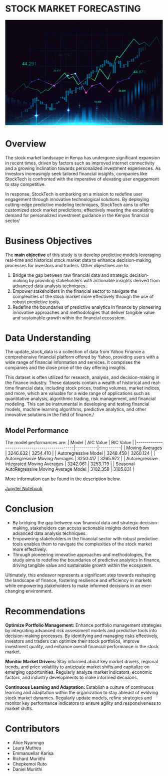 # STOCK MARKET FORECASTING

<p align="center">
  <img src="https://github.com/Rgmoogachiri/captsone_project/blob/main/stock%20market%20image.jpg" alt="Stock Market">
</p>

# Overview
The stock market landscape in Kenya has undergone significant expansion in recent times, driven by factors such as improved internet connectivity and a growing inclination towards personalized investment experiences. As investors increasingly seek tailored financial insights, companies like StockTech is confronted with the imperative of elevating user engagement to stay competitive.

In response, StockTech is embarking on a mission to redefine user engagement through innovative technological solutions. By deploying cutting-edge predictive modeling techniques, StockTech aims to offer customized stock market predictions, effectively meeting the escalating demand for personalized investment guidance in the Kenyan financial sector/

# Business Objectives
The **main objective** of this study is to develop predictive models leveraging real-time and historical stock market data to enhance decision-making processes for investors and traders. Other objectives are to:
1.	Bridge the gap between raw financial data and strategic decision-making by providing stakeholders with actionable insights derived from advanced data analysis techniques.
2.	Empower stakeholders in the financial sector to navigate the complexities of the stock market more effectively through the use of robust predictive tools.
3.	Redefine the boundaries of predictive analytics in finance by pioneering innovative approaches and methodologies that deliver tangible value and sustainable growth within the financial ecosystem.

# Data Understanding
The update_stock_data is a collection of data from Yahoo Finance a comprehensive financial platform offered by Yahoo, providing users with a wide range of financial information and services. It comprises the companies and the close price of the day offering insights.

This dataset is often utilized for research, analysis, and decision-making in the finance industry. These datasets contain a wealth of historical and real-time financial data, including stock prices, trading volumes, market indices, and more, which are valuable for a wide range of applications such as quantitative analysis, algorithmic trading, risk management, and financial modeling. This can be instrumental in developing and testing financial models, machine learning algorithms, predictive analytics, and other innovative solutions in the field of finance./

## Model Performance

The model performances are:
| Model                                         | AIC Value | BIC Value |
|-----------------------------------------------|-----------|-----------|
| Moving Averages                               | 3246.632  | 3254.410  |
| Autoregressive Model                          | 3248.458  | 3260.124  |
| Autoregressive Moving Averages                | 3250.417  | 3265.972  |
| Autoregressive Integrated Moving Averages     | 3242.061  | 3253.719  |
| Seasonal AutoRegressive Moving Average Model  | 3102.358  | 3105.831  |

More information can be found in the description below.

[Jupyter Notebook](Stock.ipynb)

# Conclusion
- By bridging the gap between raw financial data and strategic decision-making, stakeholders can access actionable insights derived from advanced data analysis techniques.
- Empowering stakeholders in the financial sector with robust predictive tools enables them to navigate the complexities of the stock market more effectively.
- Through pioneering innovative approaches and methodologies, the study aims to redefine the boundaries of predictive analytics in finance, driving tangible value and sustainable growth within the ecosystem.

Ultimately, this endeavor represents a significant step towards reshaping the landscape of finance, fostering resilience and efficiency in markets while empowering stakeholders to make informed decisions in an ever-changing environment.

# Recommendations

**Optimize Portfolio Management:** Enhance portfolio management strategies by integrating advanced risk assessment models and predictive tools into decision-making processes. By identifying and managing risks effectively, investors and traders can optimize their stock portfolios, improve investment quality, and enhance overall financial performance in the stock market.

**Monitor Market Drivers:** Stay informed about key market drivers, regional trends, and price volatility to anticipate market shifts and capitalize on emerging opportunities. Regularly analyze market indicators, economic factors, and industry developments to make informed decisions.

**Continuous Learning and Adaptation:** Establish a culture of continuous learning and adaptation within the organization to stay abreast of evolving stock market dynamics. Regularly update models, refine strategies and monitor key performance indicators to ensure agility and responsiveness to market shifts.

# Contributors
- Alice Nyamngo
- Laura Mutheu
- Emmanuellar Karisa
- Richard Muriithi
- Chepkemoi Ruto
- Daniel  Muriithi

